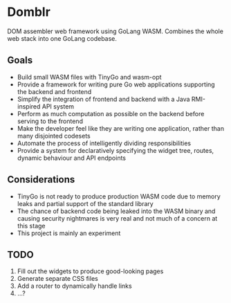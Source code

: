 # Domblr

DOM assembler web framework using GoLang WASM. Combines the whole web stack into one GoLang codebase.

## Goals

- Build small WASM files with TinyGo and wasm-opt
- Provide a framework for writing pure Go web applications supporting the backend and frontend
- Simplify the integration of frontend and backend with a Java RMI-inspired API system
- Perform as much computation as possible on the backend before serving to the frontend
- Make the developer feel like they are writing one application, rather than many disjointed codesets
- Automate the process of intelligently dividing responsibilities
- Provide a system for declaratively specifying the widget tree, routes, dynamic behaviour and API endpoints

## Considerations

- TinyGo is not ready to produce production WASM code due to memory leaks and partial support of the standard library
- The chance of backend code being leaked into the WASM binary and causing security nightmares is very real and not much of a concern at this stage 
- This project is mainly an experiment

## TODO

1. Fill out the widgets to produce good-looking pages
2. Generate separate CSS files
3. Add a router to dynamically handle links
4. ...?
